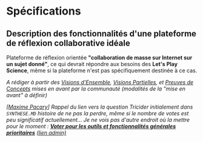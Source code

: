 Spécifications
==============

Description des fonctionnalités d'une plateforme de réflexion collaborative idéale
----------------------------------------------------------------------------------

Plateforme de réflexion orientée **"collaboration de masse sur Internet sur un sujet donné"**,
ce qui devrait répondre aux besoins des **Let's Play Science**, même si la plateforme n'est pas spécifiquement destinée à ce cas.


*A rédiger à partir des [Visions d'Ensemble](VE), [Visions Partielles](VP), et [Preuves de Concepts](POC.MD) mises en avant par la communauté (modalités de la "mise en avant" à définir)*

_[[Maxime Pacary](https://github.com/Frosty-Z)] Rappel du lien vers la question Tricider initialement dans `SYNTHESE.MD` histoire de ne pas la perdre, même si le nombre de votes est peu significatif actuellement... Je ne vois pas d'autre endroit où la mettre pour le moment :
**[Voter pour les outils et fonctionnalités générales prioritaires](http://www.tricider.com/brainstorming/2vvPwC7VeKt)** [(lien admin)](https://www.tricider.com/admin/2vvPwC7VeKt/2wRDRxsHv8f)_

